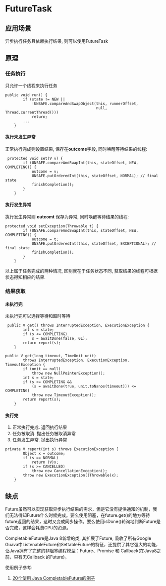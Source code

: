 # FutureTask

## 应用场景

异步执行任务且依赖执行结果, 则可以使用FutureTask

## 原理

### 任务执行

只允许一个线程来执行任务

```
public void run() {
        if (state != NEW ||
            !UNSAFE.compareAndSwapObject(this, runnerOffset,
                                         null, Thread.currentThread()))
            return;
        ...
    }
```

#### 执行未发生异常

正常执行完成则设置结果, 保存在**outcome**字段, 同时唤醒等待结果的线程:

```
 protected void set(V v) {
        if (UNSAFE.compareAndSwapInt(this, stateOffset, NEW, COMPLETING)) {
            outcome = v;
            UNSAFE.putOrderedInt(this, stateOffset, NORMAL); // final state
            finishCompletion();
        }
    }
```

#### 执行发生异常

执行发生异常则 **outcomt** 保存为异常, 同时唤醒等待结果的线程:

```
protected void setException(Throwable t) {
        if (UNSAFE.compareAndSwapInt(this, stateOffset, NEW, COMPLETING)) {
            outcome = t;
            UNSAFE.putOrderedInt(this, stateOffset, EXCEPTIONAL); // final state
            finishCompletion();
        }
    }
```

以上属于任务完成的两种情况, 区别就在于任务状态不同, 获取结果的线程可根据状态得知相应的结果.

### 结果获取

#### 未执行完

未执行完可以选择等待和超时等待

```
 public V get() throws InterruptedException, ExecutionException {
        int s = state;
        if (s <= COMPLETING)
            s = awaitDone(false, 0L);
        return report(s);
    }
```

```
public V get(long timeout, TimeUnit unit)
        throws InterruptedException, ExecutionException, TimeoutException {
        if (unit == null)
            throw new NullPointerException();
        int s = state;
        if (s <= COMPLETING &&
            (s = awaitDone(true, unit.toNanos(timeout))) <= COMPLETING)
            throw new TimeoutException();
        return report(s);
    }
```

#### 执行完

1.  正常执行完成. 返回执行结果
2.  任务被取消. 抛出任务被取消异常
3.  任务发生异常. 抛出执行异常

```
private V report(int s) throws ExecutionException {
        Object x = outcome;
        if (s == NORMAL)
            return (V)x;
        if (s >= CANCELLED)
            throw new CancellationException();
        throw new ExecutionException((Throwable)x);
    }
```

## 缺点

Future虽然可以实现获取异步执行结果的需求，但是它没有提供通知的机制，我们无法得知Future什么时候完成。要么使用阻塞，在future.get()的地方等待future返回的结果，这时又变成同步操作。要么使用isDone()轮询地判断Future是否完成，这样会耗费CPU的资源。

CompletableFuture是Java 8新增的类, 其扩展了Future, 吸收了所有Google Guava中ListenableFuture和SettableFuture的特征，还提供了其它强大的功能，让Java拥有了完整的非阻塞编程模型：Future、Promise 和 Callback(在Java8之前，只有无Callback 的Future)。

使用例子参考:

1.  [20个使用 Java CompletableFuture的例子](https://colobu.com/2018/03/12/20-Examples-of-Using-Java%E2%80%99s-CompletableFuture/)